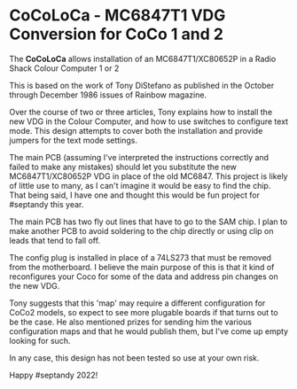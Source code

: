 # CoCoLoCa - MC6847T1 VDG Conversion for CoCo 1 and 2
 
The **CoCoLoCa** allows installation of an MC6847T1/XC80652P in a Radio Shack Colour Computer 1 or 2

This is based on the work of Tony DiStefano as published in the October through December 1986 issues of Rainbow magazine. 

Over the course of two or three articles, Tony explains how to install the new VDG in the Colour Computer, and how to use switches to configure text mode.
This design attempts to cover both the installation and provide jumpers for the text mode settings.


The main PCB (assuming I've interpreted the instructions correctly and failed to make any mistakes) should let you substitute the new MC6847T1/XC80652P VDG in place of the old MC6847. This project is likely of little use to many, as I can't imagine it would be easy to find the chip. That being said, I have one and thought this would be fun project for #septandy this year.

The main PCB has two fly out lines that have to go to the SAM chip. I plan to make another PCB to avoid soldering to the chip directly or using clip on leads that tend to fall off.

The config plug is installed in place of a 74LS273 that must be removed from the motherboard. I believe the main purpose of this is that it kind of reconfigures your Coco for some of the data and address pin changes on the new VDG. 

Tony suggests that this 'map' may require a different configuration for CoCo2 models, so expect to see more plugable boards if that turns out to be the case. He also mentioned prizes for sending him the various configuration maps and that he would publish them, but I've come up empty looking for such.

In any case, this design has not been tested so use at your own risk.

Happy #septandy 2022!


